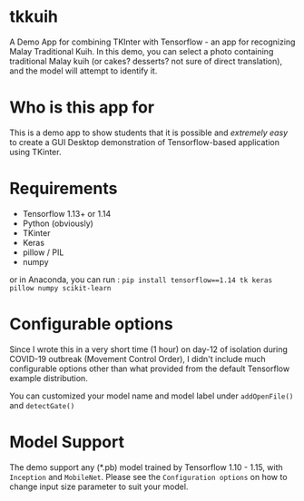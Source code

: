 # tkkuih
A Demo App for combining TKInter with Tensorflow - an app for recognizing Malay Traditional Kuih.
In this demo, you can select a photo containing traditional Malay kuih (or cakes? desserts? not sure of direct translation), and the model will attempt to identify it.


# Who is this app for
This is a demo app to show students that it is possible and _extremely easy_ to create a GUI Desktop demonstration of Tensorflow-based application using TKinter. 


# Requirements
- Tensorflow 1.13+ or 1.14
- Python (obviously)
- TKinter
- Keras
- pillow / PIL
- numpy

or in Anaconda, you can run :
`pip install tensorflow==1.14 tk keras pillow numpy scikit-learn`


# Configurable options
Since I wrote this in  a very short time (1 hour) on day-12 of isolation during COVID-19 outbreak (Movement Control Order), I didn't include much configurable options other than what provided from the default Tensorflow example distribution.

You can customized your model name and model label under `addOpenFile()` and `detectGate()`

# Model Support
The demo support any (*.pb) model trained by Tensorflow 1.10 - 1.15, with `Inception` and `MobileNet`. Please see the `Configuration options` on how to change input size parameter to suit your model.



